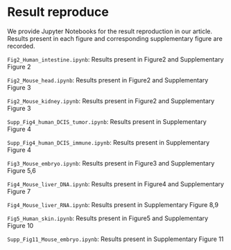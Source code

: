 # Result reproduce

We provide Jupyter Notebooks for the result reproduction in our article.  Results present in each figure and corresponding supplementary figure are recorded.

`Fig2_Human_intestine.ipynb`: Results present in Figure2 and Supplementary Figure 2

`Fig2_Mouse_head.ipynb`: Results present in Figure2 and Supplementary Figure 3

`Fig2_Mouse_kidney.ipynb`: Results present in Figure2 and Supplementary Figure 3

`Supp_Fig4_human_DCIS_tumor.ipynb`: Results present in Supplementary Figure 4

`Supp_Fig4_human_DCIS_immune.ipynb`: Results present in Supplementary Figure 4

`Fig3_Mouse_embryo.ipynb`: Results present in Figure3 and Supplementary Figure 5,6

`Fig4_Mouse_liver_DNA.ipynb`: Results present in Figure4 and Supplementary Figure 7

`Fig4_Mouse_liver_RNA.ipynb`: Results present in Supplementary Figure 8,9

`Fig5_Human_skin.ipynb`: Results present in Figure5 and Supplementary Figure 10

`Supp_Fig11_Mouse_embryo.ipynb`: Results present in Supplementary Figure 11

